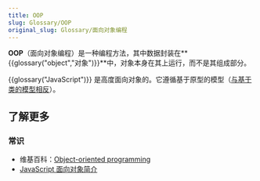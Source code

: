 ```yaml
---
title: OOP
slug: Glossary/OOP
original_slug: Glossary/面向对象编程
---
```

**OOP**（面向对象编程）是一种编程方法，其中数据封装在**{{glossary("object","对象")}}**中，对象本身在其上运行，而不是其组成部分。

{{glossary("JavaScript")}} 是高度面向对象的。它遵循基于原型的模型（[与基于类的模型相反](/zh-CN/docs/Web/JavaScript/Guide/Details_of_the_Object_Model#Class-based_vs._prototype-based_languages)）。

## 了解更多

### 常识

- 维基百科：[Object-oriented programming](https://zh.wikipedia.org/wiki/Object-oriented_programming)
- [JavaScript 面向对象简介](/zh-CN/docs/Learn/JavaScript/Objects)
